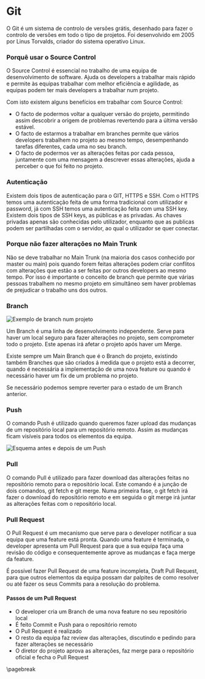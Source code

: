 
# Git

O Git é um sistema de controlo de versões grátis, desenhado para fazer o controlo de versões em todo o tipo de projetos. Foi desenvolvido em 2005 por Linus Torvalds, criador do sistema operativo Linux.

### Porquê usar o Source Control

O Source Control é essencial no trabalho de uma equipa de desenvolvimento de software. Ajuda os developers a trabalhar mais rápido e permite às equipas trabalhar com melhor eficiência e agilidade, as equipas podem ter mais developers a trabalhar num projeto.

Com isto existem alguns benefícios em trabalhar com Source Control:

* O facto de podermos voltar a qualquer versão do projeto, permitindo assim descobrir a origem de problemas revertendo para a última versão estável.
* O facto de estarmos a trabalhar em branches permite que vários developers trabalhem no projeto ao mesmo tempo, desempenhando tarefas diferentes, cada uma no seu branch.
* O facto de podermos ver as alterações feitas por cada pessoa, juntamente com uma mensagem a descrever essas alterações, ajuda a perceber o que foi feito no projeto.

### Autenticação

Existem dois tipos de autenticação para o GIT, HTTPS e SSH. Com o HTTPS temos uma autenticação feita de uma forma tradicional com utilizador e password, já com SSH temos uma autenticação feita com uma SSH key. Existem dois tipos de SSH keys, as públicas e as privadas. As chaves privadas apenas são conhecidas pelo utilizador, enquanto que as publicas podem ser partilhadas com o servidor, ao qual o utilizador se quer conectar.

### Porque não fazer alterações no Main Trunk

Não se deve trabalhar no Main Trunk (na maioria dos casos conhecido por master ou main) pois quando forem feitas alterações podem criar conflitos com alterações que estão a ser feitas por outros developers ao mesmo tempo. Por isso é importante o conceito de branch que permite que várias pessoas trabalhem no mesmo projeto em simultâneo sem haver problemas de prejudicar o trabalho uns dos outros.

### Branch

![Exemplo de branch num projeto](.gitbook/assets/branch\_esquema.png)

Um Branch é uma linha de desenvolvimento independente. Serve para haver um local seguro para fazer alterações no projeto, sem comprometer todo o projeto. Este apenas irá afetar o projeto após haver um Merge.

Existe sempre um Main Branch que é o Branch do projeto, existindo também Branches que são criados á medida que o projeto está a decorrer, quando é necessária a implementação de uma nova feature ou quando é necessário haver um fix de um problema no projeto.

Se necessário podemos sempre reverter para o estado de um Branch anterior.

### Push

O comando Push é utilizado quando queremos fazer upload das mudanças de um repositório local para um repositório remoto. Assim as mudanças ficam visíveis para todos os elementos da equipa.

![Esquema antes e depois de um Push](.gitbook/assets/push\_esquema.png)

### Pull

O comando Pull é utilizado para fazer download das alterações feitas no repositório remoto para o repositório local. Este comando é a junção de dois comandos, git fetch e git merge. Numa primeira fase, o git fetch irá fazer o download do repositório remoto e em seguida o git merge irá juntar as alterações feitas com o repositório local.

### Pull Request

O Pull Request é um mecanismo que serve para o developer notificar a sua equipa que uma feature está pronta. Quando uma feature é terminada, o developer apresenta um Pull Request para que a sua equipa faça uma revisão do código e consequentemente aprove as mudanças e faça merge da feature.

É possível fazer Pull Request de uma feature incompleta, Draft Pull Request, para que outros elementos da equipa possam dar palpites de como resolver ou até fazer os seus Commits para a resolução do problema.

#### Passos de um Pull Request

* O developer cria um Branch de uma nova feature no seu repositório local
* É feito Commit e Push para o repositório remoto
* O Pull Request é realizado
* O resto da equipa faz review das alterações, discutindo e pedindo para fazer alterações se necessário
* O diretor do projeto aprova as alterações, faz merge para o repositório oficial e fecha o Pull Request

\pagebreak